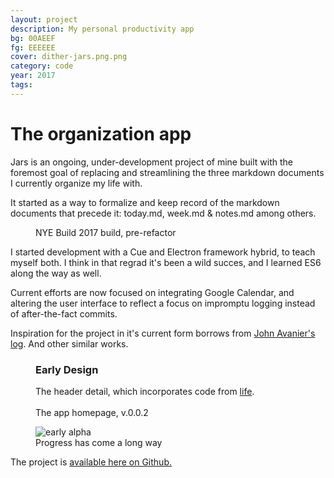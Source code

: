 ```yaml
---
layout: project
description: My personal productivity app
bg: 00AEEF
fg: EEEEEE
cover: dither-jars.png.png
category: code
year: 2017
tags:
---
```


# The organization app

<p>Jars is an ongoing, under-development project of mine built with the foremost goal of replacing and streamlining the three markdown documents I currently organize my life with.</p>

<p>It started as a way to formalize and keep record of the markdown documents that precede it: today.md, week.md &amp; notes.md among others.</p>

<figure>
	<img src="/assets/img/work/jars/dither-NYE-build.png.png" alt="">
	<figcaption>NYE Build 2017 build, pre-refactor</figcaption>
</figure>

<p>I started development with a Cue and Electron framework hybrid, to teach myself both. I think in that regrad it's been a wild succes, and I learned ES6 along the way as well.</p>


<p>Current efforts are now focused on integrating Google Calendar, and altering the user interface to reflect a focus on impromptu logging instead of after-the-fact commits.</p>

<p>Inspiration for the project in it's current form borrows from <a href="https://joshavanier.github.io/">John Avanier's</a> <a href="https://joshavanier.github.io/wiki/log/">log</a>. And other similar works.</p>

<figure>
	<h3>Early Design</h3>
	<img src="/assets/img/work/jars/dither-good-evening.png.png" alt="">
	<figcaption>The header detail, which incorporates code from <a href="/life">life</a>.</figcaption>
	<br>
	<img src="/assets/img/work/jars/dither-readme-1.png.png" alt="">
	<figcaption>The app homepage, v.0.0.2</figcaption>
</figure>

<figure>
	<img src="/assets/img/work/jars/dither-alpha-01.png.png" alt="early alpha">
	<figcaption>Progress has come a long way</figcaption>
</figure>


<p>The project is <a href="https://github.com/stockHuman/Jars">available here on Github.</a></p>
